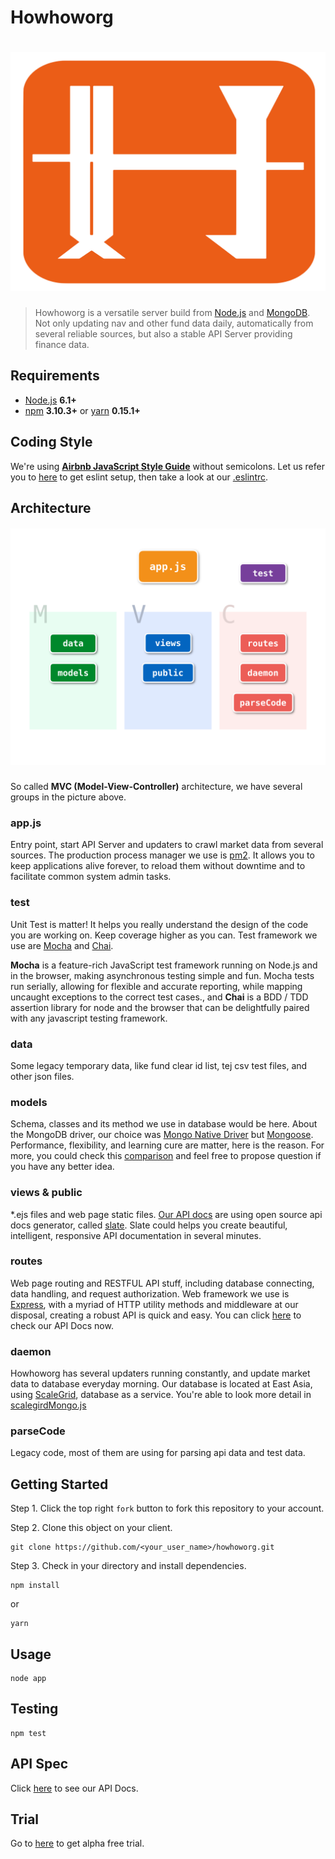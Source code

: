 # Howhoworg

<h1 align="center">
	<img width="720" src="public/images/biglogo.png" alt="awesome">
</h1>


> Howhoworg is a versatile server build from [Node.js](https://nodejs.org) and [MongoDB](https://www.mongodb.com). Not only updating nav and other fund data daily, automatically from several reliable sources, but also a stable API Server providing finance data.

## Requirements
- [Node.js](https://nodejs.org) **6.1+**
- [npm](https://www.npmjs.com) **3.10.3+** or [yarn](https://yarnpkg.com) **0.15.1+**

## Coding Style
We're using **[Airbnb JavaScript Style Guide](https://github.com/airbnb/javascript)** without semicolons. Let us refer you to [here](https://github.com/airbnb/javascript/tree/master/packages/eslint-config-airbnb) to get eslint setup, then take a look at our [.eslintrc](https://github.com/HowFintech/howhoworg/blob/master/.eslintrc).

## Architecture

<h5 align="center">
	<img width="720" src="public/images/structure.png" alt="awesome">
</h5>

So called **MVC (Model-View-Controller)** architecture, we have several groups in the picture above.

### app.js
Entry point, start API Server and updaters to crawl market data from several sources. The production process manager we use is [pm2](http://pm2.keymetrics.io). It allows you to keep applications alive forever, to reload them without downtime and to facilitate common system admin tasks.

### test
Unit Test is matter! It helps you really understand the design of the code you are working on. Keep coverage higher as you can. Test framework we use are [Mocha](https://mochajs.org) and [Chai](http://chaijs.com). 

**Mocha** is a feature-rich JavaScript test framework running on Node.js and in the browser, making asynchronous testing simple and fun. Mocha tests run serially, allowing for flexible and accurate reporting, while mapping uncaught exceptions to the correct test cases., and **Chai** is a BDD / TDD assertion library for node and the browser that can be delightfully paired with any javascript testing framework.

### data
Some legacy temporary data, like fund clear id list, tej csv test files, and other json files.

### models
Schema, classes and its method we use in database would be here. About the MongoDB driver, our choice was [Mongo Native Driver](http://mongodb.github.io/node-mongodb-native/2.0/api/index.html) but [Mongoose](http://mongoosejs.com). Performance, flexibility, and learning cure are matter, here is the reason. For more, you could check this [comparison](http://voidcanvas.com/mongoose-vs-mongodb-native/) and feel free to propose question if you have any better idea.

### views & public
*.ejs files and web page static files. [Our API docs](http://howfintech.com/api/docs) are using open source api docs generator, called [slate](https://github.com/lord/slate). Slate could helps you create beautiful, intelligent, responsive API documentation in several minutes.

### routes
Web page routing and RESTFUL API stuff, including database connecting, data handling, and request authorization. Web framework we use is [Express](http://expressjs.com), with a myriad of HTTP utility methods and middleware at our disposal, creating a robust API is quick and easy. You can click [here](http://howfintech.com/api/docs) to check our API Docs now.

### daemon
Howhoworg has several updaters running constantly, and update market data to database everyday morning. Our database is located at East Asia, using [ScaleGrid](https://scalegrid.io), database as a service. You're able to look more detail in [scalegirdMongo.js](https://github.com/HowFintech/howhoworg/blob/master/daemon/scalegridMongo.js)

### parseCode
Legacy code, most of them are using for parsing api data and test data.

## Getting Started
Step 1. Click the top right `fork` button to fork this repository to your account.

Step 2. Clone this object on your client.

```
git clone https://github.com/<your_user_name>/howhoworg.git
```
Step 3. Check in your directory and install dependencies.

```
npm install
```
or

```
yarn
```

## Usage
```
node app
```

## Testing
```
npm test
```

## API Spec
Click [here](http://howfintech.com/api/docs) to see our API Docs.


## Trial
Go to [here](http://howfintech.com/example) to get alpha free trial.
